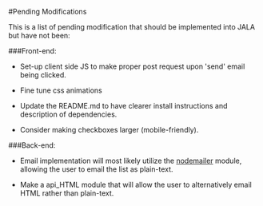 #Pending Modifications

This is a list of pending modification that should be implemented
into JALA but have not been:

###Front-end:

  - Set-up client side JS to make proper post request upon 'send'
    email being clicked.

  - Fine tune css animations

  - Update the README.md to have clearer install instructions
    and description of dependencies.

  - Consider making checkboxes larger (mobile-friendly).


###Back-end:

  - Email implementation will most likely utilize the [nodemailer](https://www.npmjs.com/package/nodemailer)
    module, allowing the user to email the list as plain-text.

  - Make a api_HTML module that will allow the user to alternatively
    email HTML rather than plain-text.

